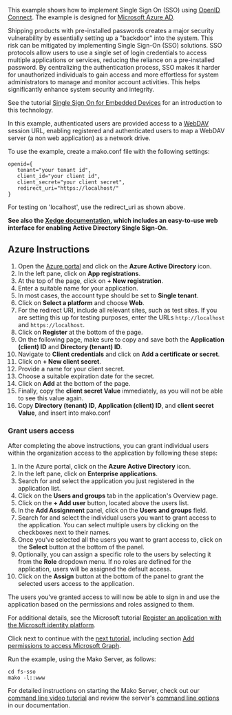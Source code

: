 This example shows how to implement Single Sign On (SSO) using
[OpenID Connect](https://openid.net/connect/).
The example is designed for [Microsoft Azure AD](https://portal.azure.com/).

Shipping products with pre-installed passwords creates a major security vulnerability by essentially setting up a "backdoor" into the system. This risk can be mitigated by implementing Single Sign-On (SSO) solutions. SSO protocols allow users to use a single set of login credentials to access multiple applications or services, reducing the reliance on a pre-installed password. By centralizing the authentication process, SSO makes it harder for unauthorized individuals to gain access and more effortless for system administrators to manage and monitor account activities. This helps significantly enhance system security and integrity.

See the tutorial [Single Sign On for Embedded Devices](https://www.linkedin.com/pulse/benefits-active-directory-single-sign-on-embedded) for an introduction to this technology.

In this example, authenticated users are provided access to a
[WebDAV](https://realtimelogic.com/products/webdav/)
session URL, enabling registered and authenticated users to map a WebDAV server (a non web application) as a network drive.

To use the example, create a mako.conf file with the following
settings:

```
openid={
   tenant="your tenant id",
   client_id="your client id",
   client_secret="your client secret",
   redirect_uri="https://localhost/"
}
```

For testing on 'localhost', use the redirect_uri as shown above.

**See also the [Xedge documentation](https://realtimelogic.com/ba/doc/?url=Xedge.html), which includes an easy-to-use web interface for enabling Active Directory Single Sign-On.**

## Azure Instructions

1. Open the [Azure portal](https://portal.azure.com/) and click on the **Azure Active Directory** icon.
2. In the left pane, click on **App registrations**.
3. At the top of the page, click on **+ New registration**.
4. Enter a suitable name for your application.
5. In most cases, the account type should be set to **Single tenant**.
6. Click on **Select a platform** and choose **Web**.
7. For the redirect URI, include all relevant sites, such as test sites. If you are setting this up for testing purposes, enter the URLs `http://localhost` and `https://localhost`.
8. Click on **Register** at the bottom of the page.
9. On the following page, make sure to copy and save both the **Application (client) ID** and **Directory (tenant) ID**.
10. Navigate to **Client credentials** and click on **Add a certificate or secret**.
11. Click on **+ New client secret**.
12. Provide a name for your client secret.
13. Choose a suitable expiration date for the secret.
14. Click on **Add** at the bottom of the page.
15. Finally, copy the **client secret Value** immediately, as you will not be able to see this value again.
16. Copy **Directory (tenant) ID**, **Application (client) ID**, and **client secret Value**, and insert into mako.conf

### Grant users access

After completing the above instructions, you can grant individual users within the organization access to the application by following these steps:

1. In the Azure portal, click on the **Azure Active Directory** icon.
2. In the left pane, click on **Enterprise applications**.
3. Search for and select the application you just registered in the application list.
4. Click on the **Users and groups** tab in the application's Overview page.
5. Click on the **+ Add user** button, located above the users list.
6. In the **Add Assignment** panel, click on the **Users and groups** field.
7. Search for and select the individual users you want to grant access to the application. You can select multiple users by clicking on the checkboxes next to their names.
8. Once you've selected all the users you want to grant access to, click on the **Select** button at the bottom of the panel.
9. Optionally, you can assign a specific role to the users by selecting it from the **Role** dropdown menu. If no roles are defined for the application, users will be assigned the default access.
10. Click on the **Assign** button at the bottom of the panel to grant the selected users access to the application.

The users you've granted access to will now be able to sign in and use the application based on the permissions and roles assigned to them.


For additional details, see the Microsoft tutorial
[Register an application with the Microsoft identity platform](https://docs.microsoft.com/en-us/azure/active-directory/develop/quickstart-configure-app-expose-web-apis).

Click next to continue with the [next tutorial](https://docs.microsoft.com/en-us/azure/active-directory/develop/quickstart-configure-app-access-web-apis), including section
[Add permissions to access Microsoft Graph](https://docs.microsoft.com/en-us/azure/active-directory/develop/quickstart-configure-app-access-web-apis#add-permissions-to-access-microsoft-graph).

Run the example, using the Mako Server, as follows:

```
cd fs-sso
mako -l::www
```

For detailed instructions on starting the Mako Server, check out our [command line video tutorial](https://youtu.be/vwQ52ZC5RRg) and review the server's [command line options](https://realtimelogic.com/ba/doc/?url=Mako.html#loadapp) in our documentation.





